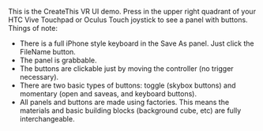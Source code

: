This is the CreateThis VR UI demo. Press in the upper right quadrant of your HTC Vive Touchpad or Oculus Touch joystick to see a panel with buttons.
Things of note:
* There is a full iPhone style keyboard in the Save As panel. Just click the FileName button.
* The panel is grabbable.
* The buttons are clickable just by moving the controller (no trigger necessary).
* There are two basic types of buttons: toggle (skybox buttons) and momentary (open and saveas, and keyboard buttons).
* All panels and buttons are made using factories. This means the materials and basic building blocks (background cube, etc) are fully interchangeable.
